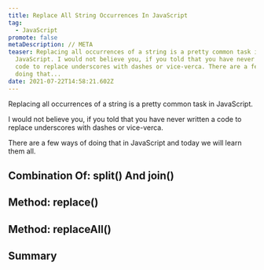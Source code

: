 ```yaml
---
title: Replace All String Occurrences In JavaScript
tag:
  - JavaScript
promote: false
metaDescription: // META
teaser: Replacing all occurrences of a string is a pretty common task in
  JavaScript. I would not believe you, if you told that you have never written a
  code to replace underscores with dashes or vice-verca. There are a few ways of
  doing that...
date: 2021-07-22T14:58:21.602Z
---
```

Replacing all occurrences of a string is a pretty common task in JavaScript.

I would not believe you, if you told that you have never written a code to replace underscores with dashes or vice-verca.

There are a few ways of doing that in JavaScript and today we will learn them all.

## Combination Of: split() And join()

## Method: replace()

## Method: replaceAll()

## Summary